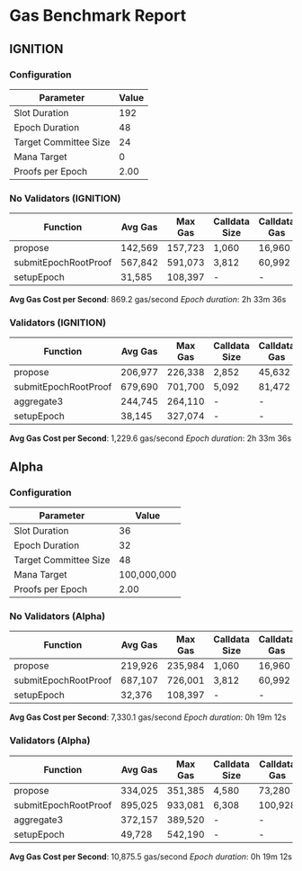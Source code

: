 # Gas Benchmark Report

## IGNITION

### Configuration

| Parameter             | Value |
|-----------------------|-------|
| Slot Duration         |   192 |
| Epoch Duration        |    48 |
| Target Committee Size |    24 |
| Mana Target           |     0 |
| Proofs per Epoch      |  2.00 |

### No Validators (IGNITION)

| Function             | Avg Gas | Max Gas | Calldata Size | Calldata Gas |
|----------------------|---------|---------|---------------|--------------|
| propose              | 142,569 | 157,723 |         1,060 |       16,960 |
| submitEpochRootProof | 567,842 | 591,073 |         3,812 |       60,992 |
| setupEpoch           |  31,585 | 108,397 |             - |            - |

**Avg Gas Cost per Second**: 869.2 gas/second
*Epoch duration*: 2h 33m 36s

### Validators (IGNITION)

| Function             | Avg Gas | Max Gas | Calldata Size | Calldata Gas |
|----------------------|---------|---------|---------------|--------------|
| propose              | 206,977 | 226,338 |         2,852 |       45,632 |
| submitEpochRootProof | 679,690 | 701,700 |         5,092 |       81,472 |
| aggregate3           | 244,745 | 264,110 |             - |            - |
| setupEpoch           |  38,145 | 327,074 |             - |            - |

**Avg Gas Cost per Second**: 1,229.6 gas/second
*Epoch duration*: 2h 33m 36s


## Alpha

### Configuration

| Parameter             |       Value |
|-----------------------|-------------|
| Slot Duration         |          36 |
| Epoch Duration        |          32 |
| Target Committee Size |          48 |
| Mana Target           | 100,000,000 |
| Proofs per Epoch      |        2.00 |

### No Validators (Alpha)

| Function             | Avg Gas | Max Gas | Calldata Size | Calldata Gas |
|----------------------|---------|---------|---------------|--------------|
| propose              | 219,926 | 235,984 |         1,060 |       16,960 |
| submitEpochRootProof | 687,107 | 726,001 |         3,812 |       60,992 |
| setupEpoch           |  32,376 | 108,397 |             - |            - |

**Avg Gas Cost per Second**: 7,330.1 gas/second
*Epoch duration*: 0h 19m 12s

### Validators (Alpha)

| Function             | Avg Gas | Max Gas | Calldata Size | Calldata Gas |
|----------------------|---------|---------|---------------|--------------|
| propose              | 334,025 | 351,385 |         4,580 |       73,280 |
| submitEpochRootProof | 895,025 | 933,081 |         6,308 |      100,928 |
| aggregate3           | 372,157 | 389,520 |             - |            - |
| setupEpoch           |  49,728 | 542,190 |             - |            - |

**Avg Gas Cost per Second**: 10,875.5 gas/second
*Epoch duration*: 0h 19m 12s

